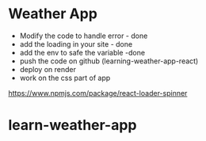 # Weather App

- Modify the code to handle error - done
- add the loading in your site - done
- add the env to safe the variable -done
- push the code on github (learning-weather-app-react)
- deploy on render
- work on the css part of app

https://www.npmjs.com/package/react-loader-spinner
# learn-weather-app
